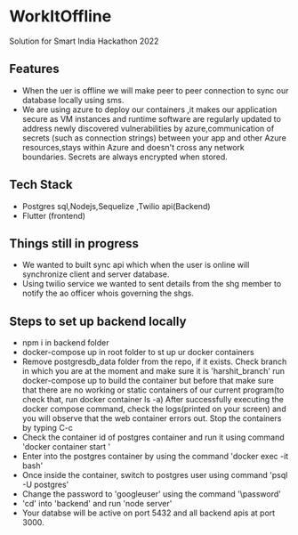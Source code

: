 # WorkItOffline
Solution for Smart India Hackathon  2022

## Features
- When the uer is offline we will make peer to peer connection to sync our database locally using sms.
- We are using azure to deploy our containers ,it makes our application secure as VM instances and runtime software are regularly updated to address newly discovered vulnerabilities by azure,communication of secrets (such as connection strings) between your app and other Azure resources,stays within Azure and doesn't cross any network boundaries. Secrets are always encrypted when stored.

## Tech Stack
- Postgres sql,Nodejs,Sequelize ,Twilio api(Backend)
- Flutter (frontend)

## Things still in progress
- We wanted to built sync api which when the user is online will synchronize client and server database.
- Using twilio service we wanted to sent details from the shg member to notify the ao officer whois governing the shgs.

## Steps to set up backend locally
- npm i in backend folder
- docker-compose up in root folder to st up ur docker containers
- Remove postgresdb_data folder from the repo, if it exists. Check branch in which you are at the moment and make sure it is 'harshit_branch' run docker-compose up to build the container but before that make sure that there are no working or static containers of our current program(to check that, run docker container ls -a) After successfully executing the docker compose command, check the logs(printed on your screen) and you will observe that the web container errors out. Stop the containers by typing C-c
- Check the container id of postgres container and run it using command 'docker container start '
- Enter into the postgres container by using the command 'docker exec -it bash'
- Once inside the container, switch to postgres user using command 'psql -U postgres'
- Change the password to 'googleuser' using the command '\password'
- 'cd' into 'backend' and run 'node server'
- Your databse will be active on port 5432 and all backend apis at port 3000.




